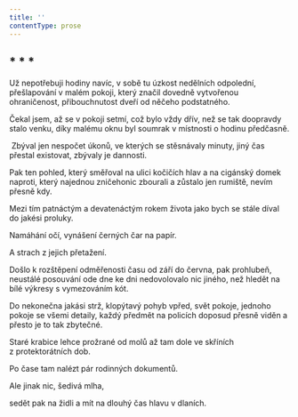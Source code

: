 ```yaml
---
title: ''
contentType: prose
---
```


<section>

## \* \* \*

Už nepotřebuji hodiny navíc, v sobě tu úzkost nedělních odpolední, přešlapování v malém pokoji, který značil dovedně vytvořenou ohraničenost, přibouchnutost dveří od něčeho podstatného.

Čekal jsem, až se v pokoji setmí, což bylo vždy dřív, než se tak doopravdy stalo venku, díky malému oknu byl soumrak v místnosti o hodinu předčasně.

 Zbýval jen nespočet úkonů, ve kterých se stěsnávaly minuty, jiný čas přestal existovat, zbývaly je dannosti.

Pak ten pohled, který směřoval na ulici kočičích hlav a na cigánský domek naproti, který najednou zničehonic zbourali a zůstalo jen rumiště, nevím přesně kdy.

Mezi tím patnáctým a devatenáctým rokem života jako bych se stále díval do jakési proluky.

Namáhání očí, vynášení černých čar na papír.

A strach z jejich přetažení.

Došlo k rozštěpení odměřenosti času od září do června, pak prohlubeň, neustálé posouvání ode dne ke dni nedovolovalo nic jiného, než hledět na bílé výkresy s vymezováním kót.

Do nekonečna jakási strž, klopýtavý pohyb vpřed, svět pokoje, jednoho pokoje se všemi detaily, každý předmět na policích doposud přesně viděn a přesto je to tak zbytečné.

Staré krabice lehce prožrané od molů až tam dole ve skříních z protektorátních dob.

Po čase tam nalézt pár rodinných dokumentů.

Ale jinak nic, šedivá mlha,

sedět pak na židli a mít na dlouhý čas hlavu v dlaních.

</section>
